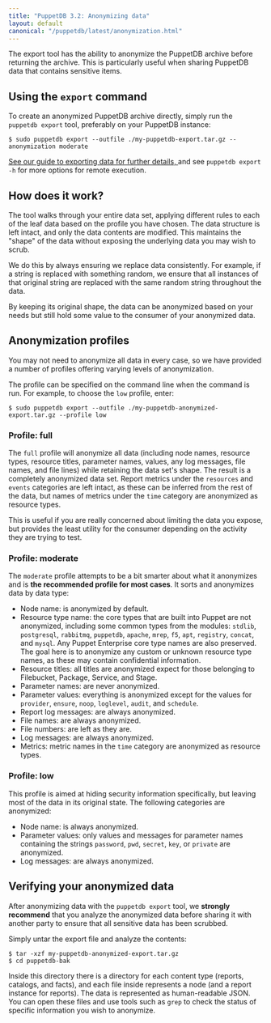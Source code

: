 ```yaml
---
title: "PuppetDB 3.2: Anonymizing data"
layout: default
canonical: "/puppetdb/latest/anonymization.html"
---
```


The export tool has the ability to anonymize the PuppetDB archive before returning the archive. This is particularly useful when sharing PuppetDB data that contains sensitive items.

Using the `export` command
-----

To create an anonymized PuppetDB archive directly, simply run the `puppetdb export` tool, preferably on your PuppetDB instance:

    $ sudo puppetdb export --outfile ./my-puppetdb-export.tar.gz --anonymization moderate

[See our guide to exporting data for further details, ](./migrate.html#exporting-data-from-an-existing-puppetdb-database) and see `puppetdb export -h` for more options for remote execution.

How does it work?
-----

The tool walks through your entire data set, applying different rules to each of the leaf data based on the profile you have chosen. The data structure is left intact, and only the data contents are modified. This maintains the "shape" of the data without exposing the underlying data you may wish to scrub. 

We do this by always ensuring we replace data consistently. For example, if a string is replaced with something random, we ensure that all instances of that original string are replaced with the same random string throughout the data.

By keeping its original shape, the data can be anonymized based on your needs but still hold some value to the consumer of your anonymized data.

Anonymization profiles
-----

You may not need to anonymize all data in every case, so we have provided a number of profiles offering varying levels of anonymization.

The profile can be specified on the command line when the command is run. For example, to choose the `low` profile, enter:

    $ sudo puppetdb export --outfile ./my-puppetdb-anonymized-export.tar.gz --profile low

### Profile: full

The `full` profile will anonymize all data (including node names, resource types, resource titles, parameter names, values, any log messages, file names, and file lines) while retaining the data set's shape. The result is a completely anonymized data set. Report metrics under the `resources` and `events` categories are left intact, as these can be inferred from the rest of the data, but names of metrics under the `time` category are anonymized as resource types.

This is useful if you are really concerned about limiting the data you expose, but provides the least utility for the consumer depending on the activity they are trying to test.

### Profile: moderate

The `moderate` profile attempts to be a bit smarter about what it anonymizes and is **the recommended profile for most cases**. It sorts and anonymizes data by data type:

* Node name: is anonymized by default.
* Resource type name: the core types that are built into Puppet are not anonymized, including some common types from the modules: `stdlib`, `postgresql`, `rabbitmq`, `puppetdb`, `apache`, `mrep`, `f5`, `apt`, `registry`, `concat`, and `mysql`. Any Puppet Enterprise core type names are also preserved. The goal here is to anonymize any custom or unknown resource type names, as these may contain confidential information.
* Resource titles: all titles are anonymized expect for those belonging to Filebucket, Package, Service, and Stage.
* Parameter names: are never anonymized.
* Parameter values: everything is anonymized except for the values for `provider`, `ensure`, `noop`, `loglevel`, `audit`, and `schedule`.
* Report log messages: are always anonymized.
* File names: are always anonymized.
* File numbers: are left as they are.
* Log messages: are always anonymized.
* Metrics: metric names in the `time` category are anonymized as resource types.

### Profile: low

This profile is aimed at hiding security information specifically, but leaving most of the data in its original state. The following categories are anonymized:

* Node name: is always anonymized.
* Parameter values: only values and messages for parameter names containing the strings `password`, `pwd`, `secret`, `key`, or `private` are anonymized.
* Log messages: are always anonymized.

Verifying your anonymized data
-----

After anonymizing data with the `puppetdb export` tool, we **strongly recommend** that you analyze the anonymized data before sharing it with another party to ensure that all sensitive data has been scrubbed.

Simply untar the export file and analyze the contents:

    $ tar -xzf my-puppetdb-anonymized-export.tar.gz
    $ cd puppetdb-bak

Inside this directory there is a directory for each content type (reports, catalogs, and facts), and each file inside represents a node (and a report instance for reports). The data is represented as human-readable JSON. You can open these files and use tools such as `grep` to check the status of specific information you wish to anonymize.
